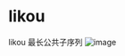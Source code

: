 # likou
likou
最长公共子序列
![image](https://github.com/user-attachments/assets/0979e6fe-16d9-4c12-8d9b-698dc77dd198)
